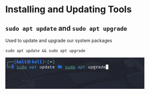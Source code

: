 # Installing and Updating Tools

## `sudo apt update` and `sudo apt upgrade`

Used to update and upgrade our system packages

`sudo apt update && sudo apt upgrade`

![update and upgrade system packages](/IMAGES/update_and_upgrade.png)